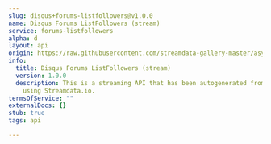 ```yaml
---
slug: disqus+forums-listfollowers@v1.0.0
name: Disqus Forums ListFollowers (stream)
service: forums-listfollowers
alpha: d
layout: api
origin: https://raw.githubusercontent.com/streamdata-gallery-master/asyncapi/master/_listings/disqus/disqus-forums-listfollowers-stream-async.md
info:
  title: Disqus Forums ListFollowers (stream)
  version: 1.0.0
  description: This is a streaming API that has been autogenerated from the Disqus
    using Streamdata.io.
termsOfService: ""
externalDocs: {}
stub: true
tags: api

---
```

